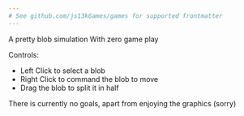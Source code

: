 ```yaml
---
# See github.com/js13kGames/games for supported frontmatter
---
```

A pretty blob simulation
With zero game play


Controls:
- Left Click to select a blob
- Right Click to command the blob to move
- Drag the blob to split it in half

There is currently no goals, apart from enjoying the graphics (sorry)